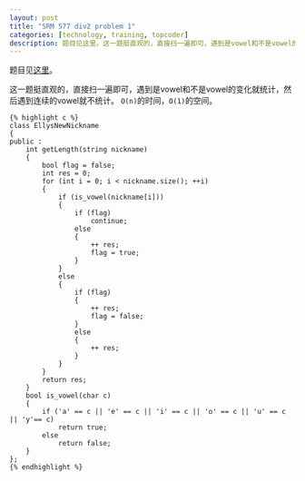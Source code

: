 ```yaml
---
layout: post
title: "SRM 577 div2 problem 1"
categories: [technology, training, topcoder]
description: 题目见这里。这一题挺直观的，直接扫一遍即可，遇到是vowel和不是vowel的变化就统计，然后遇到连续的vowel就不统计。O(n)的时间，O(1)的空间
---
```


题目见[这里][problem]。

这一题挺直观的，直接扫一遍即可，遇到是vowel和不是vowel的变化就统计，然后遇到连续的vowel就不统计。
`O(n)`的时间，`O(1)`的空间。

	{% highlight c %}
	class EllysNewNickname
	{
	public :
		int getLength(string nickname)
		{
			bool flag = false;
			int res = 0;
			for (int i = 0; i < nickname.size(); ++i)
			{
				if (is_vowel(nickname[i]))
				{
					if (flag)
						continue;
					else
					{
						++ res;
						flag = true;
					}
				}
				else
				{
					if (flag)
					{
						++ res;
						flag = false;
					}
					else
					{
						++ res;
					}
				}
			}
			return res;
		}
		bool is_vowel(char c)
		{
			if ('a' == c || 'e' == c || 'i' == c || 'o' == c || 'u' == c || 'y'== c)
				return true;
			else
				return false;
		}
	};
	{% endhighlight %}


[problem]: http://community.topcoder.com/stat?c=problem_statement&pm=12459